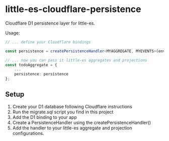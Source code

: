 # little-es-cloudflare-persistence

Cloudflare D1 persistence layer for little-es.

Usage:

```ts
// ... define your Cloudflare bindings

const persistence = createPersistenceHandler<MYAGGREGATE, MYEVENTS>(env.DB);

// ... now you can pass it little-es aggregates and projections
const todoAggregate = {
    ...
    persistence: persistence
};
```

## Setup

1. Create your D1 database following Cloudflare instructions
2. Run the migrate.sql script you find in this project
3. Add the D1 binding to your app
4. Create a PersistenceHandler using the createPersistenceHandler()
5. Add the handler to your little-es aggregate and projection configurations.
